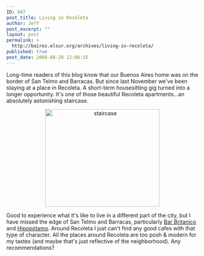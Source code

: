 ```yaml
---
ID: 847
post_title: Living in Recoleta
author: Jeff
post_excerpt: ""
layout: post
permalink: >
  http://baires.elsur.org/archives/living-in-recoleta/
published: true
post_date: 2009-08-20 12:06:35
---
```

Long-time readers of this blog know that our Buenos Aires home was on the border of San Telmo and Barracas. But since last November we've been staying at a place in Recoleta. A short-term housesitting gig turned into a longer opportunity. It's one of those beautiful Recoleta apartments...an absolutely astonishing staircase. 

<center>
<img src="http://baires.elsur.org/wp-content/uploads/2009/08/staircase-300x256.jpg" alt="staircase" title="staircase" width="300" height="256" class="aligncenter size-medium wp-image-848" />
</center>

Good to experience what it's like to live in  a different part of the city, but I have missed the edge of San Telmo and Barracas, particularly <a href="http://baires.elsur.org/archives/late-saturday-afternoon-at-britanico/">Bar Britanico</a> and <a href="http://baires.elsur.org/archives/just-another-afternoon-of-edits/">Hipopótamo</a>. Around Recoleta I just can't find any good cafes with that type of character. All the places around Recoleta are too posh & modern for my tastes (and maybe that's just reflective of the neighborhood). Any recommendations?